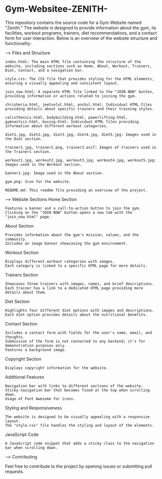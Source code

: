 # Gym-Websitee-ZENITH-
This repository contains the source code for a Gym Website named "Zenith." The website is designed to provide information about the gym, its facilities, workout programs, trainers, diet recommendations, and a contact form for user interaction. Below is an overview of the website structure and functionality:

--> Files and Structure

    index.html: The main HTML file containing the structure of the website, including sections such as Home, About, Workout, Trainers, Diet, Contact, and a navigation bar.

    style.css: The CSS file that provides styling for the HTML elements, ensuring a visually appealing and consistent layout.

    join_now.html: A separate HTML file linked to the "JOIN NOW" button, providing information or actions related to joining the gym.

    chrisheria.html, jeetselal.html, anshul.html: Individual HTML files providing details about specific trainers and their training styles.

    calisthenics.html, bodybuilding.html, powerlifting.html, gymnastics.html, boxing.html: Individual HTML files providing information about different workout categories.

    diet1.jpg, diet2.jpg, diet3.jpg, diet4.jpg, diet5.jpg: Images used in the Diet section.

    trainer1.jpg, trainer2.png, trainer3.avif: Images of trainers used in the Trainers section.

    workout1.jpg, workout2.jpg, workout3.jpg, workout4.jpg, workout5.jpg: Images used in the Workout section.

    banner1.jpg: Image used in the About section.

    gym.png: Icon for the website.

    README.md: This readme file providing an overview of the project.

--> Website Sections
Home Section

    Features a banner and a call-to-action button to join the gym.
    Clicking on the "JOIN NOW" button opens a new tab with the "join_now.html" page.

About Section

    Provides information about the gym's mission, values, and the community.
    Includes an image banner showcasing the gym environment.

Workout Section

    Displays different workout categories with images.
    Each category is linked to a specific HTML page for more details.

Trainers Section

    Showcases three trainers with images, names, and brief descriptions.
    Each trainer has a link to a dedicated HTML page providing more details about them.

Diet Section

    Highlights four different diet options with images and descriptions.
    Each diet option provides details about the nutritional benefits.

Contact Section

    Includes a contact form with fields for the user's name, email, and thoughts.
    Submission of the form is not connected to any backend; it's for demonstration purposes only.
    Features a background image.

Copyright Section

    Displays copyright information for the website.

Additional Features

    Navigation bar with links to different sections of the website.
    Sticky navigation bar that becomes fixed at the top when scrolling down.
    Usage of Font Awesome for icons.

Styling and Responsiveness

    The website is designed to be visually appealing with a responsive layout.
    The "style.css" file handles the styling and layout of the elements.

JavaScript Code

    A JavaScript code snippet that adds a sticky class to the navigation bar when scrolling down.

--> Contributing

Feel free to contribute to the project by opening issues or submitting pull requests.

